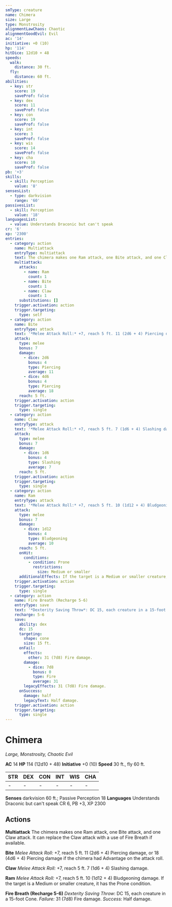 ```yaml
---
smType: creature
name: Chimera
size: Large
type: Monstrosity
alignmentLawChaos: Chaotic
alignmentGoodEvil: Evil
ac: '14'
initiative: +0 (10)
hp: '114'
hitDice: 12d10 + 48
speeds:
  walk:
    distance: 30 ft.
  fly:
    distance: 60 ft.
abilities:
  - key: str
    score: 19
    saveProf: false
  - key: dex
    score: 11
    saveProf: false
  - key: con
    score: 19
    saveProf: false
  - key: int
    score: 3
    saveProf: false
  - key: wis
    score: 14
    saveProf: false
  - key: cha
    score: 10
    saveProf: false
pb: '+3'
skills:
  - skill: Perception
    value: '8'
sensesList:
  - type: darkvision
    range: '60'
passivesList:
  - skill: Perception
    value: '18'
languagesList:
  - value: Understands Draconic but can't speak
cr: '6'
xp: '2300'
entries:
  - category: action
    name: Multiattack
    entryType: multiattack
    text: The chimera makes one Ram attack, one Bite attack, and one Claw attack. It can replace the Claw attack with a use of Fire Breath if available.
    multiattack:
      attacks:
        - name: Ram
          count: 1
        - name: Bite
          count: 1
        - name: Claw
          count: 1
      substitutions: []
    trigger.activation: action
    trigger.targeting:
      type: self
  - category: action
    name: Bite
    entryType: attack
    text: '*Melee Attack Roll:* +7, reach 5 ft. 11 (2d6 + 4) Piercing damage, or 18 (4d6 + 4) Piercing damage if the chimera had Advantage on the attack roll.'
    attack:
      type: melee
      bonus: 7
      damage:
        - dice: 2d6
          bonus: 4
          type: Piercing
          average: 11
        - dice: 4d6
          bonus: 4
          type: Piercing
          average: 18
      reach: 5 ft.
    trigger.activation: action
    trigger.targeting:
      type: single
  - category: action
    name: Claw
    entryType: attack
    text: '*Melee Attack Roll:* +7, reach 5 ft. 7 (1d6 + 4) Slashing damage.'
    attack:
      type: melee
      bonus: 7
      damage:
        - dice: 1d6
          bonus: 4
          type: Slashing
          average: 7
      reach: 5 ft.
    trigger.activation: action
    trigger.targeting:
      type: single
  - category: action
    name: Ram
    entryType: attack
    text: '*Melee Attack Roll:* +7, reach 5 ft. 10 (1d12 + 4) Bludgeoning damage. If the target is a Medium or smaller creature, it has the Prone condition.'
    attack:
      type: melee
      bonus: 7
      damage:
        - dice: 1d12
          bonus: 4
          type: Bludgeoning
          average: 10
      reach: 5 ft.
      onHit:
        conditions:
          - condition: Prone
            restrictions:
              size: Medium or smaller
      additionalEffects: If the target is a Medium or smaller creature, it has the Prone condition.
    trigger.activation: action
    trigger.targeting:
      type: single
  - category: action
    name: Fire Breath (Recharge 5-6)
    entryType: save
    text: '*Dexterity Saving Throw*: DC 15, each creature in a 15-foot Cone. *Failure:*  31 (7d8) Fire damage. *Success:*  Half damage.'
    recharge: 5-6
    save:
      ability: dex
      dc: 15
      targeting:
        shape: cone
        size: 15 ft.
      onFail:
        effects:
          other: 31 (7d8) Fire damage.
        damage:
          - dice: 7d8
            bonus: 0
            type: Fire
            average: 31
        legacyEffects: 31 (7d8) Fire damage.
      onSuccess:
        damage: half
        legacyText: Half damage.
    trigger.activation: action
    trigger.targeting:
      type: single
---
```


# Chimera
*Large, Monstrosity, Chaotic Evil*

**AC** 14
**HP** 114 (12d10 + 48)
**Initiative** +0 (10)
**Speed** 30 ft., fly 60 ft.

| STR | DEX | CON | INT | WIS | CHA |
| --- | --- | --- | --- | --- | --- |
| - | - | - | - | - | - |

**Senses** darkvision 60 ft.; Passive Perception 18
**Languages** Understands Draconic but can't speak
CR 6, PB +3, XP 2300

## Actions

**Multiattack**
The chimera makes one Ram attack, one Bite attack, and one Claw attack. It can replace the Claw attack with a use of Fire Breath if available.

**Bite**
*Melee Attack Roll:* +7, reach 5 ft. 11 (2d6 + 4) Piercing damage, or 18 (4d6 + 4) Piercing damage if the chimera had Advantage on the attack roll.

**Claw**
*Melee Attack Roll:* +7, reach 5 ft. 7 (1d6 + 4) Slashing damage.

**Ram**
*Melee Attack Roll:* +7, reach 5 ft. 10 (1d12 + 4) Bludgeoning damage. If the target is a Medium or smaller creature, it has the Prone condition.

**Fire Breath (Recharge 5-6)**
*Dexterity Saving Throw*: DC 15, each creature in a 15-foot Cone. *Failure:*  31 (7d8) Fire damage. *Success:*  Half damage.
